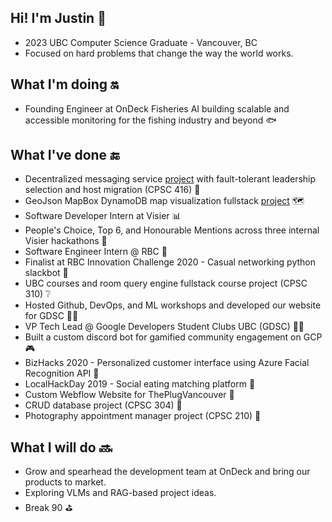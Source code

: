 ## Hi! I'm Justin 👦
- 2023 UBC Computer Science Graduate - Vancouver, BC
- Focused on hard problems that change the way the world works.

## What I'm doing :on:
- Founding Engineer at OnDeck Fisheries AI building scalable and accessible monitoring for the fishing industry and beyond 🐟

## What I've done :end:
- Decentralized messaging service [project](https://github.com/Harin329/DeMeS) with fault-tolerant leadership selection and host migration (CPSC 416) 🔨
- GeoJson MapBox DynamoDB map visualization fullstack [project](https://github.com/jrchan84/Evoly-Map-WebApp) 🗺️
- Software Developer Intern at Visier 📊
- People's Choice, Top 6, and Honourable Mentions across three internal Visier hackathons 🥇
- Software Engineer Intern @ RBC 🏦
- Finalist at RBC Innovation Challenge 2020 - Casual networking python slackbot 🤖
- UBC courses and room query engine fullstack course project (CPSC 310) ❔
- Hosted Github, DevOps, and ML workshops and developed our website for GDSC 🧑‍💻
- VP Tech Lead @ Google Developers Student Clubs UBC (GDSC) 👨‍💻
- Built a custom discord bot for gamified community engagement on GCP 🎮
- BizHacks 2020 - Personalized customer interface using Azure Facial Recognition API 🌝
- LocalHackDay 2019 - Social eating matching platform 🍖
- Custom Webflow Website for ThePlugVancouver 🔌
- CRUD database project (CPSC 304) 📁
- Photography appointment manager project (CPSC 210) 📸

## What I will do :soon:
- Grow and spearhead the development team at OnDeck and bring our products to market.
- Exploring VLMs and RAG-based project ideas.
- Break 90 ⛳

<!---
[![Justins's GitHub stats](https://github-readme-stats.vercel.app/api?username=jrchan84&count_private=true&theme=react)](https://github.com/anuraghazra/github-readme-stats)

[![Top Langs](https://github-readme-stats.vercel.app/api/top-langs/?username=jrchan84&count_private=true&layout=compact&theme=react)](https://github.com/anuraghazra/github-readme-stats)
-->

